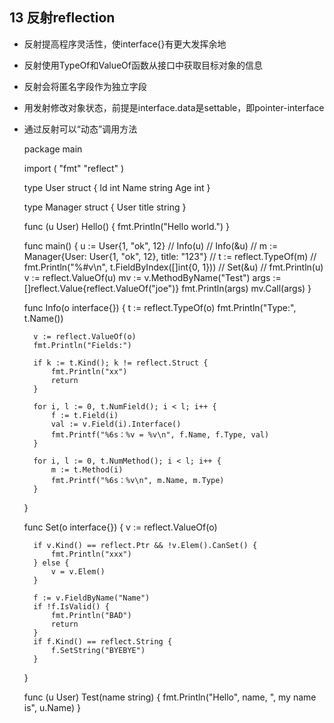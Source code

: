## 13 反射reflection

- 反射提高程序灵活性，使interface{}有更大发挥余地
- 反射使用TypeOf和ValueOf函数从接口中获取目标对象的信息
- 反射会将匿名字段作为独立字段
- 用发射修改对象状态，前提是interface.data是settable，即pointer-interface
- 通过反射可以“动态”调用方法


    package main
     
    import (
        "fmt"
        "reflect"
    )

    type User struct {
        Id   int
        Name string
        Age  int
    }

    type Manager struct {
        User
        title string
    }

    func (u User) Hello() {
        fmt.Println("Hello world.")
    }

    func main() {
        u := User{1, "ok", 12}
        // Info(u)
        // Info(&u)
        // m := Manager{User: User{1, "ok", 12}, title: "123"}
        // t := reflect.TypeOf(m)
        // fmt.Println("%#v\n", t.FieldByIndex([]int{0, 1}))
        // Set(&u)
        // fmt.Println(u)
        v := reflect.ValueOf(u)
        mv := v.MethodByName("Test")
        args := []reflect.Value{reflect.ValueOf("joe")}
        fmt.Println(args)
        mv.Call(args)
    }

    func Info(o interface{}) {
        t := reflect.TypeOf(o)
        fmt.Println("Type:", t.Name())

        v := reflect.ValueOf(o)
        fmt.Println("Fields:")

        if k := t.Kind(); k != reflect.Struct {
            fmt.Println("xx")
            return
        }

        for i, l := 0, t.NumField(); i < l; i++ {
            f := t.Field(i)
            val := v.Field(i).Interface()
            fmt.Printf("%6s：%v = %v\n", f.Name, f.Type, val)
        }

        for i, l := 0, t.NumMethod(); i < l; i++ {
            m := t.Method(i)
            fmt.Printf("%6s：%v\n", m.Name, m.Type)
        }
    }

    func Set(o interface{}) {
        v := reflect.ValueOf(o)

        if v.Kind() == reflect.Ptr && !v.Elem().CanSet() {
            fmt.Println("xxx")
        } else {
            v = v.Elem()
        }

        f := v.FieldByName("Name")
        if !f.IsValid() {
            fmt.Println("BAD")
            return
        }
        if f.Kind() == reflect.String {
            f.SetString("BYEBYE")
        }
    }
     
    func (u User) Test(name string) {
        fmt.Println("Hello", name, ", my name is", u.Name)
    }
